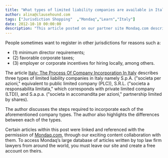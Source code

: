 ```yaml
---
title: "What types of limited liability companies are available in Italy, and what are the steps to incorporation?"
author: alina@clausehound.com
tags: ["Jurisdiction Shopping"  ,"Mondaq","Learn","Italy"]
date: 2012-10-10 00:00:00
description: "This article posted on our partner site Mondaq.com describes three types of limited liability companies in Italy."
---
```


People sometimes want to register in other jurisdictions for reasons such a:
- (1) minimum director requirements; 
- (2) favorable corporate taxes; 
- (3) employer or corporate incentives for hiring locally, among others. 

The article [Italy: The Process Of Company Incorporation In Italy](http://www.mondaq.com/italy/x/199958/Corporate+Commercial+Law/The+Process+of+Company+Incorporation+in+Italy) describes three types of limited liability companies in Italy namely S.p.A. ("societa per azioni," equivalent to public limited company (PLC)), S.R.L. ("societa a responsabilita limitata," which corresponds with private limited company (LTD)), and S.a.p.a. ("societa in accomandita per azioni," partnership limited by shares). 

The author discusses the steps required to incorporate each of the aforementioned company types. The author also highlights the differences between each of the types.

Certain articles within this post were linked and referenced with the permission of [Mondaq.com](https://www.mondaq.com/?clear=true), through our exciting content collaboration with them.  To access Mondaq’s large database of articles written by top law firm lawyers from around the world, you must leave our site and create a free account on theirs.
